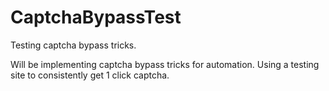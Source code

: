 # CaptchaBypassTest
Testing captcha bypass tricks.

Will be implementing captcha bypass tricks for automation.
Using a testing site to consistently get 1 click captcha.

